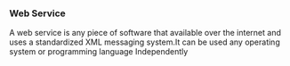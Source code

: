 ### Web Service ###

A web service is any piece of software that available over the internet and uses a standardized XML messaging system.It can be used any operating system or programming language Independently